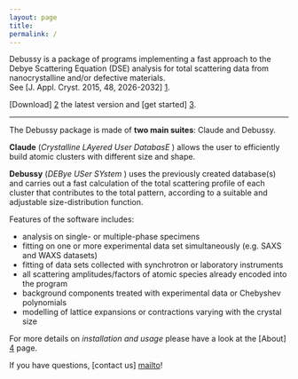 ```yaml
---
layout: page
title: 
permalink: /
---
```


Debussy is a package of programs implementing a fast approach to the Debye Scattering Equation (DSE) analysis for total scattering data from nanocrystalline and/or defective materials. <br>
See [J. Appl. Cryst. 2015, 48, 2026-2032] [1].

[Download] [2] the latest version and [get started] [3].

----

The Debussy package is made of **two main suites**: Claude and Debussy.

**Claude** (_Crystalline LAyered User DatabasE_ ) allows the user to efficiently build atomic clusters with different size and shape.

**Debussy** (_DEBye USer SYstem_ ) uses the previously created database(s) and carries out a fast calculation of the total scattering profile of each cluster that contributes to the total pattern, according to a suitable and adjustable size-distribution function. 

Features of the software includes:
- analysis on single- or multiple-phase specimens
- fitting on one or more experimental data set simultaneously (e.g. SAXS and WAXS datasets)
- fitting of data sets collected with synchrotron or laboratory instruments
- all scattering amplitudes/factors of atomic species already encoded into the program
- background components treated with experimental data or Chebyshev polynomials
- modelling of lattice expansions or contractions varying with the crystal size

For more details on _installation and usage_ please have a look at the [About] [4] page.

If you have questions, [contact us] [mailto]!


[1]: <https://doi.org/10.1107/S1600576715020488> "DEBUSSY 2.0: the new release - J Appl Cryst"
[2]: <https://debyeusersystem.github.io/download/> "Download"
[3]: <https://debyeusersystem.github.io/getting-started/> "Getting Started"
[4]: <https://debyeusersystem.github.io/about/> "About"
[mailto]: <mailto:federica.bertolotti@uninsubria.it;antonietta.guagliardi@ic.cnr.it;ruggero.frison@protonmail.ch;antonio.cervellino@psi.ch>

